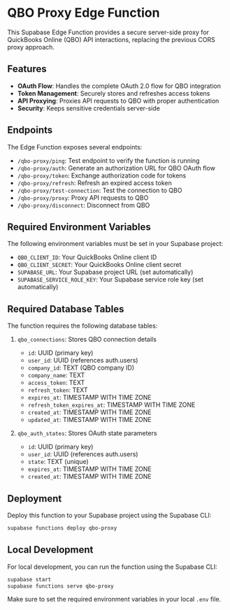 # QBO Proxy Edge Function

This Supabase Edge Function provides a secure server-side proxy for QuickBooks Online (QBO) API interactions, replacing the previous CORS proxy approach.

## Features

- **OAuth Flow**: Handles the complete OAuth 2.0 flow for QBO integration
- **Token Management**: Securely stores and refreshes access tokens
- **API Proxying**: Proxies API requests to QBO with proper authentication
- **Security**: Keeps sensitive credentials server-side

## Endpoints

The Edge Function exposes several endpoints:

- `/qbo-proxy/ping`: Test endpoint to verify the function is running
- `/qbo-proxy/auth`: Generate an authorization URL for QBO OAuth flow
- `/qbo-proxy/token`: Exchange authorization code for tokens
- `/qbo-proxy/refresh`: Refresh an expired access token
- `/qbo-proxy/test-connection`: Test the connection to QBO
- `/qbo-proxy/proxy`: Proxy API requests to QBO
- `/qbo-proxy/disconnect`: Disconnect from QBO

## Required Environment Variables

The following environment variables must be set in your Supabase project:

- `QBO_CLIENT_ID`: Your QuickBooks Online client ID
- `QBO_CLIENT_SECRET`: Your QuickBooks Online client secret
- `SUPABASE_URL`: Your Supabase project URL (set automatically)
- `SUPABASE_SERVICE_ROLE_KEY`: Your Supabase service role key (set automatically)

## Required Database Tables

The function requires the following database tables:

1. `qbo_connections`: Stores QBO connection details
   - `id`: UUID (primary key)
   - `user_id`: UUID (references auth.users)
   - `company_id`: TEXT (QBO company ID)
   - `company_name`: TEXT
   - `access_token`: TEXT
   - `refresh_token`: TEXT
   - `expires_at`: TIMESTAMP WITH TIME ZONE
   - `refresh_token_expires_at`: TIMESTAMP WITH TIME ZONE
   - `created_at`: TIMESTAMP WITH TIME ZONE
   - `updated_at`: TIMESTAMP WITH TIME ZONE

2. `qbo_auth_states`: Stores OAuth state parameters
   - `id`: UUID (primary key)
   - `user_id`: UUID (references auth.users)
   - `state`: TEXT (unique)
   - `expires_at`: TIMESTAMP WITH TIME ZONE
   - `created_at`: TIMESTAMP WITH TIME ZONE

## Deployment

Deploy this function to your Supabase project using the Supabase CLI:

```bash
supabase functions deploy qbo-proxy
```

## Local Development

For local development, you can run the function using the Supabase CLI:

```bash
supabase start
supabase functions serve qbo-proxy
```

Make sure to set the required environment variables in your local `.env` file.
